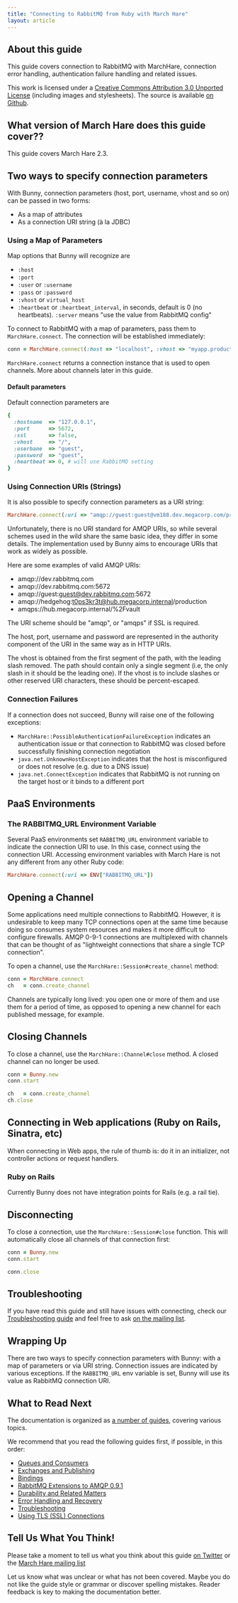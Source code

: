 ```yaml
---
title: "Connecting to RabbitMQ from Ruby with March Hare"
layout: article
---
```


## About this guide

This guide covers connection to RabbitMQ with MarchHare, connection error handling, authentication failure handling and related issues.

This work is licensed under a <a rel="license" href="http://creativecommons.org/licenses/by/3.0/">Creative Commons Attribution 3.0 Unported License</a>
(including images and stylesheets). The source is available [on Github](https://github.com/ruby-amqp/rubymarchhare.info).


## What version of March Hare does this guide cover??

This guide covers March Hare 2.3.



## Two ways to specify connection parameters

With Bunny, connection parameters (host, port, username, vhost and so on) can be passed in two forms:

 * As a map of attributes
 * As a connection URI string (à la JDBC)


### Using a Map of Parameters

Map options that Bunny will recognize are

 * `:host`
 * `:port`
 * `:user` or `:username`
 * `:pass` or `:password`
 * `:vhost` or `virtual_host`
 * `:heartbeat` or `:heartbeat_interval`, in seconds, default is 0 (no heartbeats). `:server` means "use the value from RabbitMQ config"

To connect to RabbitMQ with a map of parameters, pass them to `MarchHare.connect`. The connection
will be established immediately:

``` ruby
conn = MarchHare.connect(:host => "localhost", :vhost => "myapp.production", :user => "bunny", :password => "t0ps3kret")
```

`MarchHare.connect` returns a connection instance that is used to open channels. More about channels later in this guide.

#### Default parameters

Default connection parameters are

``` ruby
{
  :hostname  => "127.0.0.1",
  :port      => 5672,
  :ssl       => false,
  :vhost     => "/",
  :userbane  => "guest",
  :password  => "guest",
  :heartbeat => 0, # will use RabbitMQ setting
}
```


### Using Connection URIs (Strings)

It is also possible to specify connection parameters as a URI string:

``` ruby
MarchHare.connect(:uri => "amqp://guest:guest@vm188.dev.megacorp.com/profitd.qa")
```

Unfortunately, there is no URI standard for AMQP URIs, so while several schemes used in the wild share the same basic idea, they differ in some details.
The implementation used by Bunny aims to encourage URIs that work as widely as possible.

Here are some examples of valid AMQP URIs:

 * amqp://dev.rabbitmq.com
 * amqp://dev.rabbitmq.com:5672
 * amqp://guest:guest@dev.rabbitmq.com:5672
 * amqp://hedgehog:t0ps3kr3t@hub.megacorp.internal/production
 * amqps://hub.megacorp.internal/%2Fvault

The URI scheme should be "amqp", or "amqps" if SSL is required.

The host, port, username and password are represented in the authority component of the URI in the same way as in HTTP URIs.

The vhost is obtained from the first segment of the path, with the leading slash removed.  The path should contain only a single segment (i.e, the only slash in it should be the leading one). If the vhost is to include slashes or other reserved URI characters, these should be percent-escaped.

### Connection Failures

If a connection does not succeed, Bunny will raise one of the following exceptions:

 * `MarchHare::PossibleAuthenticationFailureException` indicates an authentication issue or that connection to RabbitMQ was closed before successfully finishing connection negotiation
 * `java.net.UnknownHostException` indicates that the host is misconfigured or does not resolve (e.g. due to a DNS issue)
 * `java.net.ConnectException` indicates that RabbitMQ is not running on the target host or it binds to a different port


## PaaS Environments

### The RABBITMQ_URL Environment Variable

Several PaaS environments set `RABBITMQ_URL` environment variable to indicate the connection URI
to use. In this case, connect using the connection URI. Accessing environment variables
with March Hare is not any different from any other Ruby code:

``` ruby
MarchHare.connect(:uri => ENV["RABBITMQ_URL"])
```


## Opening a Channel

Some applications need multiple connections to RabbitMQ. However, it is undesirable to keep many TCP connections open at the same time because
doing so consumes system resources and makes it more difficult to configure firewalls. AMQP 0-9-1 connections are multiplexed with channels that can
be thought of as "lightweight connections that share a single TCP connection".

To open a channel, use the `MarchHare::Session#create_channel` method:

``` ruby
conn = MarchHare.connect
ch   = conn.create_channel
```

Channels are typically long lived: you open one or more of them and use them for a period of time, as opposed to opening
a new channel for each published message, for example.


## Closing Channels

To close a channel, use the `MarchHare::Channel#close` method. A closed channel
can no longer be used.

``` ruby
conn = Bunny.new
conn.start

ch   = conn.create_channel
ch.close
```


## Connecting in Web applications (Ruby on Rails, Sinatra, etc)

When connecting in Web apps, the rule of thumb is: do it in an initializer, not controller
actions or request handlers.

### Ruby on Rails

Currently Bunny does not have integration points for Rails (e.g. a rail tie).


## Disconnecting

To close a connection, use the `MarchHare::Session#close` function. This will automatically
close all channels of that connection first:

``` ruby
conn = Bunny.new
conn.start

conn.close
```


## Troubleshooting

If you have read this guide and still have issues with connecting, check our [Troubleshooting guide](/articles/troubleshooting.html)
and feel free to ask [on the mailing list](https://groups.google.com/forum/#!forum/ruby-amqp).


## Wrapping Up

There are two ways to specify connection parameters with Bunny: with a map of parameters or via URI string.
Connection issues are indicated by various exceptions. If the `RABBITMQ_URL` env variable is set, Bunny
will use its value as RabbitMQ connection URI.


## What to Read Next

The documentation is organized as [a number of guides](/articles/guides.html), covering various topics.

We recommend that you read the following guides first, if possible, in this order:

 * [Queues and Consumers](/articles/queues.html)
 * [Exchanges and Publishing](/articles/exchanges.html)
 * [Bindings](/articles/bindings.html)
 * [RabbitMQ Extensions to AMQP 0.9.1](/articles/rabbitmq_extensions.html)
 * [Durability and Related Matters](/articles/durability.html)
 * [Error Handling and Recovery](/articles/error_handling.html)
 * [Troubleshooting](/articles/troubleshooting.html)
 * [Using TLS (SSL) Connections](/articles/tls.html)



## Tell Us What You Think!

Please take a moment to tell us what you think about this guide [on Twitter](http://twitter.com/rubyamqp) or the [March Hare mailing list](https://groups.google.com/forum/#!forum/ruby-amqp)

Let us know what was unclear or what has not been covered. Maybe you do not like the guide style or grammar or discover spelling mistakes. Reader feedback is key to making the documentation better.
